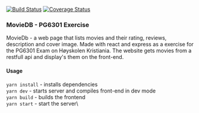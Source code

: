 [![Build Status](https://travis-ci.com/Kalmar99/Movie-db-site.svg?branch=master)](https://travis-ci.com/Kalmar99/Movie-db-site) [![Coverage Status](https://coveralls.io/repos/github/Kalmar99/Movie-db-site/badge.svg?branch=master)](https://coveralls.io/github/Kalmar99/Movie-db-site?branch=master)

### MovieDB - PG6301 Exercise
MovieDb - a web page that lists movies and their rating, reviews, description and cover image. Made with react and express as a exercise for the PG6301 Exam on Høyskolen Kristiania.
The website gets movies from a restfull api and display's them on the front-end.

#### Usage
 `yarn install` - installs dependencies\
 `yarn dev` - starts server and compiles front-end in dev mode\
 `yarn build` - builds the frontend\
 `yarn start` - start the server\


